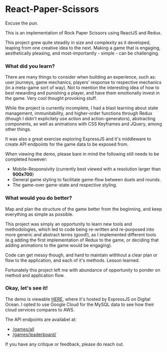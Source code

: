 # React-Paper-Scissors

Excuse the pun.

This is an implementation of Rock Paper Scissors using ReactJS and Redux.

This project grew quite steadily in size and complexity as it developed, leaping from one creative idea to the next.
Making a game that is engaging, aesthetically pleasing, and most-importantly - simple - can be challenging.

### What did you learn?

There are many things to consider when building an experience, such as: user journeys, game mechanics, players&#39; response to respective mechanics (in a meta-game sort of way). Not to mention the interesting idea of how to best rewarding and punishing a player, and have them emotionally invest in the game. Very cool thought provoking stuff.

While the project is currently incomplete, I had a blast learning about state management, immunitability, and higher-order functions through Redux (though I didn&#39;t explicitely use action and action-generators), abstracting components, as well as animations with CSS
Keyframes and JQuery, among other things.

It was also a great exercise exploring ExpressJS and it&#39;s middleware to create API endpoints for the game data to be
exposed from.

When viewing the demo, please bare in mind the following still needs to be completed however:

* Mobile-Responsivity (currently best viewed with a resolution larger than **900x700**)
* General game styling to facilitate game-flow between duels and rounds.
* The game-over game-state and respective styling.

### What would you do better?

Map and plan the structure of the game better from the beginning, and keep everything as simple as possible.

This project was simply an opportunity to learn new tools and methodologies, which led to code being re-written and re-purposed into more generic and abstract terms (good!), as I implemented different tools (e.g adding the first implementation of Redux to the game, or deciding that adding animations to the game would be engaging).

Code can get messy though, and hard to maintain withhout a clear plan or flow to the application, and each of it's methods.
Lesson learned.

Fortunately this project left me with abundance of opportunity to ponder on method and application flow.

### Okay, let's see it!

The demo is viewable [HERE](http://159.65.21.186/), where it's hosted by ExpressJS on Digital Ocean.
I opted to use Google Cloud for the MySQL data to see how their cloud services compares to AWS.

The API endpoints are availabel at:

* [/games/all](http://159.65.21.186/games/all)
* [/games/leaderboard/](http://159.65.21.186/games/leaderboard)

If you have any critique or feedback, please do reach out.

